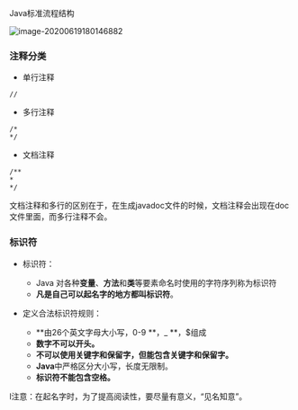 Java标准流程结构

![image-20200619180146882](http://imgbed-xia-2.oss-cn-hangzhou.aliyuncs.com/img/image-20200619180146882.png)

### 注释分类

- 单行注释

```
//
```



- 多行注释

```
/*
*/
```



- 文档注释

```
/**
*
*/
```

文档注释和多行的区别在于，在生成javadoc文件的时候，文档注释会出现在doc文件里面，而多行注释不会。

### 标识符

- 标识符：
  - Java 对各种**变量**、**方法**和**类**等要素命名时使用的字符序列称为标识符
  - **凡是自己可以起名字的地方都叫标识符**。

- 定义合法标识符规则：
  - **由26个英文字母大小写，0-9 **，_ **，$组成
  - **数字不可以开头。**
  - **不可以使用关键字和保留字，但能包含关键字和保留字。**
  - **Java**中严格区分大小写，长度无限制。
  - **标识符不能包含空格。**

l注意：在起名字时，为了提高阅读性，要尽量有意义，“见名知意”。